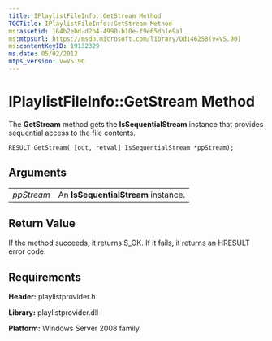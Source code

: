 ```yaml
---
title: IPlaylistFileInfo::GetStream Method
TOCTitle: IPlaylistFileInfo::GetStream Method
ms:assetid: 164b2ebd-d2b4-4990-b10e-f9e65db1e9a1
ms:mtpsurl: https://msdn.microsoft.com/library/Dd146258(v=VS.90)
ms:contentKeyID: 19132329
ms.date: 05/02/2012
mtps_version: v=VS.90
---
```


# IPlaylistFileInfo::GetStream Method

The **GetStream** method gets the **IsSequentialStream** instance that provides sequential access to the file contents.

    RESULT GetStream( [out, retval] IsSequentialStream *ppStream);

## Arguments

|||
|--- |--- |
|*ppStream*|An **IsSequentialStream** instance.|

## Return Value

If the method succeeds, it returns S\_OK. If it fails, it returns an HRESULT error code.

## Requirements

**Header:** playlistprovider.h

**Library:** playlistprovider.dll

**Platform:** Windows Server 2008 family

